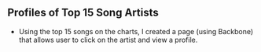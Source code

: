 ## Profiles of Top 15 Song Artists

* Using the top 15 songs on the charts, I created a page (using Backbone) that allows user to click on the artist and view a profile.